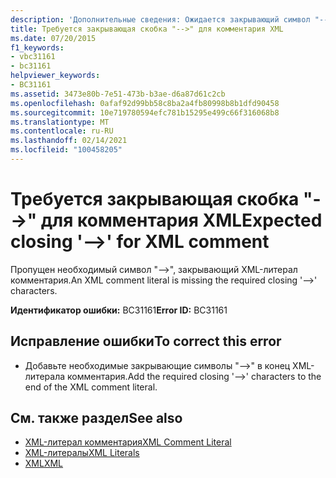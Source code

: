 ```yaml
---
description: 'Дополнительные сведения: Ожидается закрывающий символ "-->" для комментария XML'
title: Требуется закрывающая скобка "-->" для комментария XML
ms.date: 07/20/2015
f1_keywords:
- vbc31161
- bc31161
helpviewer_keywords:
- BC31161
ms.assetid: 3473e80b-7e51-473b-b3ae-d6a87d61c2cb
ms.openlocfilehash: 0afaf92d99bb58c8ba2a4fb80998b8b1dfd90458
ms.sourcegitcommit: 10e719780594efc781b15295e499c66f316068b8
ms.translationtype: MT
ms.contentlocale: ru-RU
ms.lasthandoff: 02/14/2021
ms.locfileid: "100458205"
---
```

# <a name="expected-closing----for-xml-comment"></a><span data-ttu-id="7dc4e-103">Требуется закрывающая скобка "-->" для комментария XML</span><span class="sxs-lookup"><span data-stu-id="7dc4e-103">Expected closing '-->' for XML comment</span></span>

<span data-ttu-id="7dc4e-104">Пропущен необходимый символ "-->", закрывающий XML-литерал комментария.</span><span class="sxs-lookup"><span data-stu-id="7dc4e-104">An XML comment literal is missing the required closing '-->' characters.</span></span>  
  
 <span data-ttu-id="7dc4e-105">**Идентификатор ошибки:** BC31161</span><span class="sxs-lookup"><span data-stu-id="7dc4e-105">**Error ID:** BC31161</span></span>  
  
## <a name="to-correct-this-error"></a><span data-ttu-id="7dc4e-106">Исправление ошибки</span><span class="sxs-lookup"><span data-stu-id="7dc4e-106">To correct this error</span></span>  
  
- <span data-ttu-id="7dc4e-107">Добавьте необходимые закрывающие символы "-->" в конец XML-литерала комментария.</span><span class="sxs-lookup"><span data-stu-id="7dc4e-107">Add the required closing '-->' characters to the end of the XML comment literal.</span></span>  
  
## <a name="see-also"></a><span data-ttu-id="7dc4e-108">См. также раздел</span><span class="sxs-lookup"><span data-stu-id="7dc4e-108">See also</span></span>

- [<span data-ttu-id="7dc4e-109">XML-литерал комментария</span><span class="sxs-lookup"><span data-stu-id="7dc4e-109">XML Comment Literal</span></span>](../language-reference/xml-literals/xml-comment-literal.md)
- [<span data-ttu-id="7dc4e-110">XML-литералы</span><span class="sxs-lookup"><span data-stu-id="7dc4e-110">XML Literals</span></span>](../language-reference/xml-literals/index.md)
- [<span data-ttu-id="7dc4e-111">XML</span><span class="sxs-lookup"><span data-stu-id="7dc4e-111">XML</span></span>](../programming-guide/language-features/xml/index.md)
